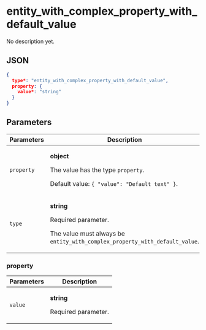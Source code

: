 # entity_with_complex_property_with_default_value
No description yet.

## JSON
```json
{
  type*: "entity_with_complex_property_with_default_value",
  property: {
    value*: "string"
  }
}
```

## Parameters
| Parameters | Description |
| --- | --- |
| `property` | <p>**object**</p><p>The value has the type `property`.</p><p>Default value: `{ "value": "Default text" }`.</p> |
| `type` | <p>**string**</p><p>Required parameter.</p><p>The value must always be `entity_with_complex_property_with_default_value`.</p> |

### property
| Parameters | Description |
| --- | --- |
| `value` | <p>**string**</p><p>Required parameter.</p> |
